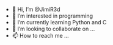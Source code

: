 - 👋 Hi, I’m @JimiR3d
- 👀 I’m interested in programming
- 🌱 I’m currently learning Python and C
- 💞️ I’m looking to collaborate on ...
- 📫 How to reach me ...

<!---
JimiR3d/JimiR3d is a ✨ special ✨ repository because its `README.md` (this file) appears on your GitHub profile.
You can click the Preview link to take a look at your changes.
--->
